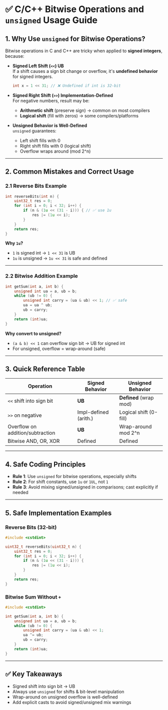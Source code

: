 
# ✅ C/C++ Bitwise Operations and `unsigned` Usage Guide

## 1. Why Use `unsigned` for Bitwise Operations?

Bitwise operations in C and C++ are tricky when applied to **signed integers**, because:
- **Signed Left Shift (`<<`) UB**  
  If a shift causes a sign bit change or overflow, it's **undefined behavior** for signed integers.

  ```cpp
  int x = 1 << 31; // ❌ Undefined if int is 32-bit
  ```

- **Signed Right Shift (`>>`) Implementation-Defined**  
  For negative numbers, result may be:
    - **Arithmetic shift** (preserve sign) → common on most compilers
    - **Logical shift** (fill with zeros) → some compilers/platforms

- **Unsigned Behavior is Well-Defined**  
  `unsigned` guarantees:
    - Left shift fills with 0
    - Right shift fills with 0 (logical shift)
    - Overflow wraps around (mod 2^n)

---

## 2. Common Mistakes and Correct Usage

### 2.1 Reverse Bits Example
```cpp
int reverseBits(int n) {
    uint32_t res = 0;
    for (int i = 0; i < 32; i++) {
        if (n & (1u << (31 - i))) { // ✅ use 1u
            res |= (1u << i);
        }
    }
    return res;
}
```

**Why `1u`?**
- `1` is signed int → `1 << 31` is UB
- `1u` is unsigned → `1u << 31` is safe and defined

---

### 2.2 Bitwise Addition Example
```cpp
int getSum(int a, int b) {
    unsigned int ua = a, ub = b;
    while (ub != 0) {
        unsigned int carry = (ua & ub) << 1; // ✅ safe
        ua = ua ^ ub;
        ub = carry;
    }
    return (int)ua;
}
```

**Why convert to unsigned?**
- `(a & b) << 1` can overflow sign bit → UB for signed int
- For unsigned, overflow = wrap-around (safe)

---

## 3. Quick Reference Table

| Operation                           | Signed Behavior        | Unsigned Behavior      |
|------------------------------------|------------------------|-------------------------|
| `<<` shift into sign bit           | **UB**                | **Defined** (wrap mod) |
| `>>` on negative                   | Impl-defined (arith.) | Logical shift (0-fill) |
| Overflow on addition/subtraction   | **UB**                | Wrap-around mod 2^n    |
| Bitwise AND, OR, XOR               | Defined               | Defined                |

---

## 4. Safe Coding Principles
- **Rule 1**: Use `unsigned` for bitwise operations, especially shifts
- **Rule 2**: For shift constants, use `1u` or `1UL`, not `1`
- **Rule 3**: Avoid mixing signed/unsigned in comparisons; cast explicitly if needed

---

## 5. Safe Implementation Examples

### Reverse Bits (32-bit)
```cpp
#include <cstdint>

uint32_t reverseBits(uint32_t n) {
    uint32_t res = 0;
    for (int i = 0; i < 32; i++) {
        if (n & (1u << (31 - i))) {
            res |= (1u << i);
        }
    }
    return res;
}
```

### Bitwise Sum Without `+`
```cpp
#include <cstdint>

int getSum(int a, int b) {
    unsigned int ua = a, ub = b;
    while (ub != 0) {
        unsigned int carry = (ua & ub) << 1;
        ua ^= ub;
        ub = carry;
    }
    return (int)ua;
}
```

---

## ✅ Key Takeaways
- Signed shift into sign bit → UB
- Always use `unsigned` for shifts & bit-level manipulation
- Wrap-around on unsigned overflow is well-defined
- Add explicit casts to avoid signed/unsigned mix warnings

